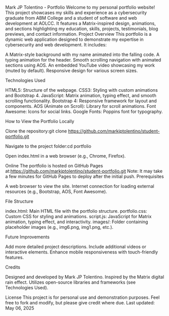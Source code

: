 Mark JP Tolentino - Portfolio
Welcome to my personal portfolio website! This project showcases my skills and experience as a cybersecurity graduate from ABM College and a student of software and web development at AOLCC. It features a Matrix-inspired design, animations, and sections highlighting my education, skills, projects, testimonials, blog previews, and contact information.
Project Overview
This portfolio is a dynamic web application designed to demonstrate my expertise in cybersecurity and web development. It includes:

A Matrix-style background with my name animated into the falling code.
A typing animation for the header.
Smooth scrolling navigation with animated sections using AOS.
An embedded YouTube video showcasing my work (muted by default).
Responsive design for various screen sizes.

Technologies Used

HTML5: Structure of the webpage.
CSS3: Styling with custom animations and Bootstrap 4.
JavaScript: Matrix animation, typing effect, and smooth scrolling functionality.
Bootstrap 4: Responsive framework for layout and components.
AOS (Animate on Scroll): Library for scroll animations.
Font Awesome: Icons for social links.
Google Fonts: Poppins font for typography.

How to View the Portfolio
Locally

Clone the repository:git clone https://github.com/markjptolentino/student-portfolio.git


Navigate to the project folder:cd portfolio


Open index.html in a web browser (e.g., Chrome, Firefox).

Online
The portfolio is hosted on GitHub Pages at:https://github.com/markjptolentino/student-portfolio.git
Note: It may take a few minutes for GitHub Pages to deploy after the initial push.
Prerequisites

A web browser to view the site.
Internet connection for loading external resources (e.g., Bootstrap, AOS, Font Awesome).

File Structure

index.html: Main HTML file with the portfolio structure.
portfolio.css: Custom CSS for styling and animations.
script.js: JavaScript for Matrix animation, typing effect, and interactivity.
images/: Folder containing placeholder images (e.g., img6.png, img1.png, etc.).

Future Improvements

Add more detailed project descriptions.
Include additional videos or interactive elements.
Enhance mobile responsiveness with touch-friendly features.

Credits

Designed and developed by Mark JP Tolentino.
Inspired by the Matrix digital rain effect.
Utilizes open-source libraries and frameworks (see Technologies Used).

License
This project is for personal use and demonstration purposes. Feel free to fork and modify, but please give credit where due.
Last updated: May 06, 2025
